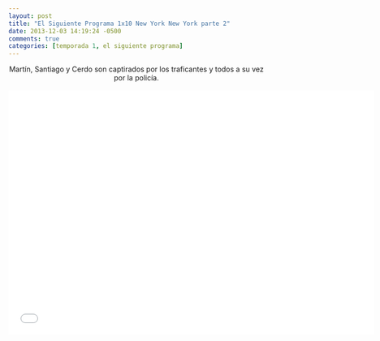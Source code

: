 ```yaml
---
layout: post
title: "El Siguiente Programa 1x10 New York New York parte 2"
date: 2013-12-03 14:19:24 -0500
comments: true
categories: [temporada 1, el siguiente programa]
---
```

<div align="center">
Martín, Santiago y Cerdo son captirados por los traficantes y todos a su vez por la policía.
<br></br>
<iframe width="720" height="480" src="//www.youtube.com/embed/i-qPmR2UBTU" frameborder="0" allowfullscreen></iframe>
</div>
